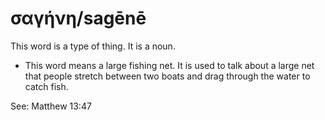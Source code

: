 # σαγήνη/sagēnē
This word is a type of thing. It is a noun.
* This word means a large fishing net. It is used to talk about a large net that people stretch between two boats and drag through the water to catch fish.

See: Matthew 13:47
